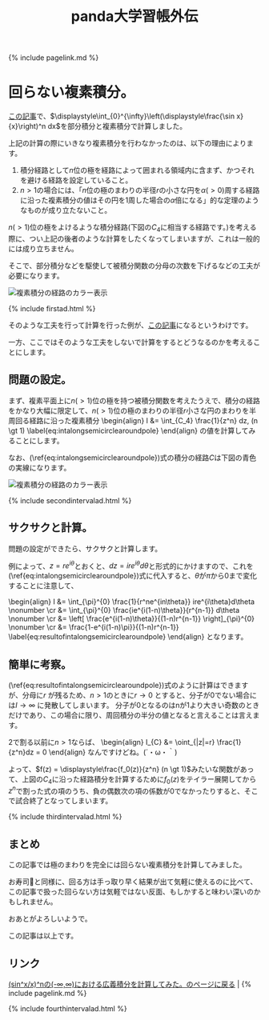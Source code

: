 ﻿---
title: panda大学習帳外伝
description: 回らない複素積分。
mathjax: true
encoding: UTF-8
---
{% include pagelink.md %}

# 回らない複素積分。
[この記事](https://pandanote.info/?p=4431)で、$\displaystyle\int_{0}^{\infty}\left(\displaystyle\frac{\sin x}{x}\right)^n dx$を部分積分と複素積分で計算しました。

上記の計算の際にいきなり複素積分を行わなかったのは、以下の理由によります。

1. 積分経路として$n$位の極を経路によって囲まれる領域内に含まず、かつそれを避ける経路を設定していること。
1. $n \gt 1$の場合には、「$n$位の極のまわりの半径$r$の小さな円を$\alpha(\gt 0)$周する経路に沿った複素積分の値はその円を1周した場合の$\alpha$倍になる」的な定理のようなものが成り立たないこと。

$n(\gt 1)$位の極をよけるような積分経路(下図の$C_4$に相当する経路です。)を考える際に、つい上記の後者のような計算をしたくなってしまいますが、これは一般的には成り立ちません。

そこで、部分積分などを駆使して被積分関数の分母の次数を下げるなどの工夫が必要になります。

![複素積分の経路のカラー表示]({{site.baseurl}}/img/complex_integral_route_with_multi_colors.png)

{% include firstad.html %}

そのような工夫を行って計算を行った例が、[この記事](https://pandanote.info/?p=4431)になるというわけです。

一方、ここではそのような工夫をしないで計算をするとどうなるのかを考えることにします。

## 問題の設定。
まず、複素平面上に$n(\gt 1)$位の極を持つ被積分関数を考えたうえで、積分の経路をかなり大幅に限定して、$n(\gt 1)$位の極のまわりの半径$r$小さな円のまわりを半周回る経路に沿った複素積分
\begin{align}
I &= \int_{C_4} \frac{1}{z^n} dz\, (n \gt 1) \label{eq:intalongsemicirclearoundpole}
\end{align}
の値を計算してみることにします。

なお、(\ref{eq:intalongsemicirclearoundpole})式の積分の経路$C$は下図の青色の実線になります。

![複素積分の経路のカラー表示]({{site.baseurl}}/img/complex_integral_route_with_multi_colors_scene2.png)

{% include secondintervalad.html %}

## サクサクと計算。
問題の設定ができたら、サクサクと計算します。

例によって、$z = re^{i\theta}$とおくと、$dz = ire^{i\theta}d\theta$と形式的にかけますので、これを(\ref{eq:intalongsemicirclearoundpole})式に代入すると、$\theta$が$\pi$から$0$まで変化することに注意して、

\begin{align}
I &= \int_{\pi}^{0} \frac{1}{r^ne^{in\theta}} ire^{i\theta}d\theta \nonumber \cr
&= \int_{\pi}^{0} \frac{ie^{i(1-n)\theta}}{r^{n-1}} d\theta \nonumber \cr
&= \left[ \frac{e^{i(1-n)\theta}}{(1-n)r^{n-1}} \right]_{\pi}^{0} \nonumber \cr
&= \frac{1-e^{i(1-n)\pi}}{(1-n)r^{n-1}} \label{eq:resultofintalongsemicirclearoundpole}
\end{align}
となります。

## 簡単に考察。

(\ref{eq:resultofintalongsemicirclearoundpole})式のように計算はできますが、分母に$r$ が残るため、$n \gt 1$のときに$r \to 0$ とすると、分子が0でない場合には$I \to \infty$ に発散してしまいます。
分子が0となるのはnが1より大きい奇数のときだけであり、この場合に限り、周回積分の半分の値となると言えることは言えます。

2で割る以前に$n \gt 1$ならば、
\begin{align}
I_{C} &= \oint_{|z|=r} \frac{1}{z^n}dz = 0
\end{align}
なんですけどね。(´・ω・｀)

よって、$f(z) = \displaystyle\frac{f_0(z)}{z^n} (n \gt 1)$みたいな関数があって、上図の$C_4$に沿った経路積分を計算するために$f_0(z)$をテイラー展開してから$z^n$で割った式の項のうち、負の偶数次の項の係数が0でなかったりすると、そこで試合終了となってしまいます。

{% include thirdintervalad.html %}

## まとめ
この記事では極のまわりを完全には回らない複素積分を計算してみました。

お寿司🍣と同様に、回る方は手っ取り早く結果が出て気軽に使えるのに比べて、この記事で扱った回らない方は気軽ではない反面、もしかすると味わい深いのかもしれません。

おあとがよろしいようで。

この記事は以上です。

## リンク
[(sin^x/x)^nの(-∞,∞)における広義積分を計算してみた。のページに戻る](https://pandanote.info/?p=4431) \| {% include pagelink.md %}

{% include fourthintervalad.html %}
